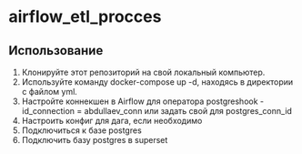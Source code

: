 # airflow_etl_procces

## Использование

1. Клонируйте этот репозиторий на свой локальный компьютер.
2. Используйте команду docker-compose up -d, находясь в директории с файлом yml.
3. Настройте коннекшен в Airflow для оператора postgreshook - id_connection = abdullaev_conn или задать свой для postgres_conn_id
4. Настроить конфиг для дага, если необходимо
5. Подключиться к базе postgres
6. Подключить базу postgres в superset
